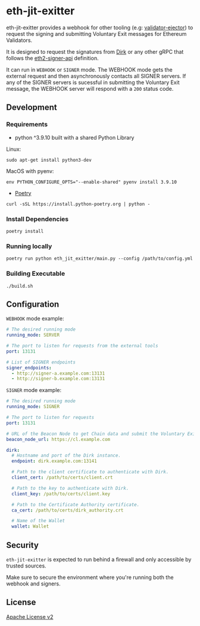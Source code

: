 # eth-jit-exitter

eth-jit-exitter provides a webhook for other tooling (e.g: [validator-ejector](https://github.com/lidofinance/validator-ejector)) to request the signing and submitting Voluntary Exit messages for Ethereum Validators.

It is designed to request the signatures from [Dirk](https://github.com/attestantio/dirk/) or any other gRPC that follows the [eth2-signer-api](https://github.com/wealdtech/eth2-signer-api) definition.

It can run in `WEBHOOK` or `SIGNER` mode. The WEBHOOK mode gets the external request and then asynchronously contacts all SIGNER servers. If any of the SIGNER servers is sucessful in submitting the Voluntary Exit message, the WEBHOOK server will respond with a `200` status code.

## Development

### Requirements

- python ^3.9.10 built with a shared Python Library

Linux:
```shell
sudo apt-get install python3-dev
```

MacOS with pyenv:
```shell
env PYTHON_CONFIGURE_OPTS="--enable-shared" pyenv install 3.9.10
```

- [Poetry](https://python-poetry.org/)

```shell
curl -sSL https://install.python-poetry.org | python -
```

### Install Dependencies

```shell
poetry install
```

### Running locally

```shell
poetry run python eth_jit_exitter/main.py --config /path/to/config.yml
```

### Building Executable

```shell
./build.sh
```

## Configuration

`WEBHOOK` mode example:

```yaml
# The desired running mode
running_mode: SERVER

# The port to listen for requests from the external tools
port: 13131

# List of SIGNER endpoints
signer_endpoints:
  - http://signer-a.example.com:13131
  - http://signer-b.example.com:13131
```

`SIGNER` mode example:

```yaml
# The desired running mode
running_mode: SIGNER

# The port to listen for requests
port: 13131

# URL of the Beacon Node to get Chain data and submit the Voluntary Exit message.
beacon_node_url: https://cl.example.com

dirk:
  # Hostname and port of the Dirk instance.
  endpoint: dirk.example.com:13141

  # Path to the client certificate to authenticate with Dirk.
  client_cert: /path/to/certs/client.crt

  # Path to the key to authenticate with Dirk.
  client_key: /path/to/certs/client.key

  # Path to the Certificate Authority certificate.
  ca_cert: /path/to/certs/dirk_authority.crt

  # Name of the Wallet
  wallet: Wallet
```

## Security

`eth-jit-exitter` is expected to run behind a firewall and only accessible by trusted sources.

Make sure to secure the environment where you're running both the webhook and signers.

## License

[Apache License v2](LICENSE)
